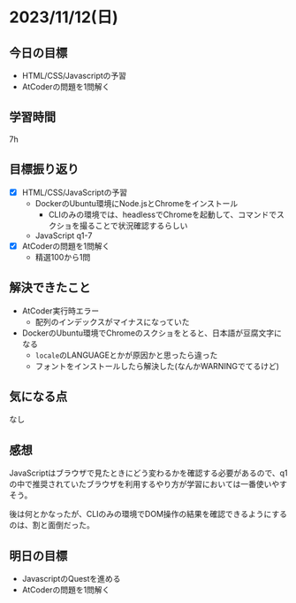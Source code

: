 # 2023/11/12(日)

## 今日の目標
* HTML/CSS/Javascriptの予習
* AtCoderの問題を1問解く

## 学習時間
7h

## 目標振り返り
* [x] HTML/CSS/JavaScriptの予習
  * DockerのUbuntu環境にNode.jsとChromeをインストール
    * CLIのみの環境では、headlessでChromeを起動して、コマンドでスクショを撮ることで状況確認するらしい
  * JavaScript q1-7
* [x] AtCoderの問題を1問解く
  * 精選100から1問

## 解決できたこと
- AtCoder実行時エラー
  - 配列のインデックスがマイナスになっていた
- DockerのUbuntu環境でChromeのスクショをとると、日本語が豆腐文字になる
  - `locale`のLANGUAGEとかが原因かと思ったら違った
  - フォントをインストールしたら解決した(なんかWARNINGでてるけど)

## 気になる点
なし

## 感想
JavaScriptはブラウザで見たときにどう変わるかを確認する必要があるので、q1の中で推奨されていたブラウザを利用するやり方が学習においては一番使いやすそう。

後は何とかなったが、CLIのみの環境でDOM操作の結果を確認できるようにするのは、割と面倒だった。

## 明日の目標
* JavascriptのQuestを進める
* AtCoderの問題を1問解く